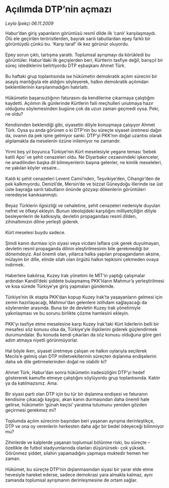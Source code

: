 # Açılımda DTP’nin açmazı

*Leyla İpekçi 06.11.2009*

<div class="taraf_structure_2col_1zq">
<div class="margen_n">



 <p>Habur’dan giriş yapanların görüntüsü resmî dilde ilk ‘canlı’ karşılaşmaydı. Ölü ele geçirilen teröristlerden, bayrak sarılı tabutlardan epey farklı bir görüntüydü çünkü bu. ‘Karşı taraf’ ilk kez görünür oluyordu. <br/><br/>Epey sorun çıktı, tartışma yarattı. Toplumsal ayrışmayı da körükledi bu görüntüler. Habur’daki ilk geçişlerden beri, Kürtlerin tasfiye değil, barışçıl bir süreç istediklerini belirtiyordu DTP eşbaşkanı Ahmet Türk. <br/><br/>Bu haftaki grup toplantısında ise hükümetin demokratik açılım sürecini bir asayiş mantığıyla ele aldığını söyleyerek, halkın demokratik açılımdan beklentilerinin karşılanmadığını hatırlattı. <br/><br/>Hükümetin başarısızlığının faturasını da kendilerine çıkarmaya çalıştığını kaydetti. Açılımın ilk günlerinde Kürtlerin faili meçhulleri unutmaya hazır olduğunu söylemesinden bugüne çok da uzun zaman geçmedi oysa. Peki, ne oldu? <br/><br/>Kendisinden beklendiği gibi, siyasetin diliyle konuşmaya çalışıyor Ahmet Türk. Oysa şu anda görünen o ki DTP’nin bu süreçte siyaset üretmesi dağın da, ovanın da pek işine gelmiyor sanki. DTP’yi PKK’nın doğal uzantısı olarak algılamakla da meselenin özüne inilemiyor ne zamandır. <br/><br/>Yirmi beş yıl boyunca Türkiye’nin Kürt meselesiyle yegane teması ‘bebek katili Apo’ ve şehit cenazeleri oldu. Ne Diyarbakır cezaevindeki işkenceler, ne anadilinden başka dil bilmeyenlerin başına gelenler, ne kimlik meseleleri, ne yakılan köyler vesaire... <br/><br/>Kaldı ki şehit cenazeleri Levent Camii’nden, Teşvikiye’den, Cihangir’den de pek kalkmıyordu. Denizli’de, Mersin’de ve bizzat Güneydoğu illerinde ise üst üste bayrağa sarılı tabutların önünde gözyaşı dökenlerin görüntüleri neredeyse kanıksanmıştı. <br/><br/>Beyaz Türklerin ilgisizliği ve cehaletine, şehit cenazeleri nedeniyle duyulan nefret ve öfkeyi ekleyin. Bunun ideolojideki karşılığını milliyetçiliğin diliyle besleyenlerin de katkısıyla, devletin propagandası resmî dilden, zihinaltımızın diline yerleşti giderek. <br/><br/>Kürt meselesi buydu sadece. <br/><br/>Şimdi kanın durması için siyasi veya vicdani laflara çok gerek duyulmayan, devletin resmî propaganda dilinin eleştirilmesinin bile gerekmediği bir dönemdeyiz. Asıl önemli olan, yıllarca halka yapılan propagandanın aksine, mülayim bir dille, elinde silah olan örgütü halkın tepkisini çekmeden ovaya indirmek. <br/><br/>Haberlere bakılırsa, Kuzey Irak yönetimi ile MİT’in yaptığı çalışmalar ardından Kandil’deki şiddete bulaşmamış PKK’lıların Mahmur’a yerleştirilmesi ve kısa sürede Türkiye’ye giriş yapmaları gündemde. <br/><br/>Türkiye’nin ilk etapta PKK’dan kopup Kuzey Irak’ta yaşayanların gelmesi için zemin hazırlayacağı, Mahmur’dan gelenlere istihdam sağlayacağı da söylenenler arasında. Buna bir de devletin Kuzey Irak yönetimiyle yakınlaşması ve bu sorunu birlikte çözme hamlesini ekleyin. <br/><br/>PKK’yı tasfiye etme meselesine karşı Kuzey Irak’taki Kürt liderlerin belli bir mesafesi söz konusu olsa da, Türkiye’yle ilişkilerini giderek güçlendirmek durumundalar. Bu konuda kendi çıkarları da söz konusu olduğuna göre geri adım atmaya niyetli görünmüyorlar. <br/><br/>Hal böyle iken, siyaset üretmeye çalışan ve halkın oylarıyla seçilerek Meclis’e gelmiş olan DTP milletvekillerinin süreçten dışlanma endişelerini daha sık dile getirmelerinden doğal ne olabilir ki? <br/><br/>Ahmet Türk, Habur’dan sonra hükümetin iradesizliğini DTP’yi hedef göstererek kamufle etmeye çalıştığını söylüyordu grup toplantısında. Katılır ya da katılmazsınız. Ama: <br/><br/>Bir siyasi parti olan DTP için bu tür bir dışlanma endişesi ve faturanın kendisine çıkacağı kaygısı, akan kanın durmasından daha önemli hale gelirse, hükümetin ‘günah keçisi’ yaratma tutumunu yeniden gözden geçirmesi gerekmez mi? <br/><br/>Toplumda açılım sürecinin başından beri yaşanan ayrışma derinleştikçe, DTP ve ona oy verenlerin herkesten daha ağır bir bedel ödeyeceği bilinmiyor mu? <br/><br/>Zihinlerde ve kalplerde yaşanan toplumsal bölünme riski, bu süreçte –özellikle de futbol stadyumlarında olanları düşünürsek- çok yüksek. Görünmez şiddet, silahın yapamadığını yapmaya muktedir hemen her zaman. <br/><br/>Hükümet, bu süreçte DTP’nin dışlanmasından siyasi bir yarar elde etme hevesiyle hareket ederse, sadece demokrasi yara almakla kalmaz, aynı zamanda toplumsal ayrışmanın derinleşmesine de ortam sağlar.</p>
<br/>
<br/>
<br/>



<br/>


<div id="taraf_not">
</div>

</div>


</div>
